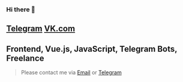 ### Hi there 👋

[Telegram](https://t.me/lokoto4eg)
[VK.com](https://vk.com/lokot3000)
---

Frontend, Vue.js, JavaScript, Telegram Bots, Freelance
---

> Please contact me via [Email](mailto:lokoto4eg@gmail.com) or [Telegram](http://t.me/lokoto4eg)
<!--
**warsngl/warsngl** is a ✨ _special_ ✨ repository because its `README.md` (this file) appears on your GitHub profile.

Here are some ideas to get you started:

- 🔭 I’m currently working on ...
- 🌱 I’m currently learning ...
- 👯 I’m looking to collaborate on ...
- 🤔 I’m looking for help with ...
- 💬 Ask me about ...
- 📫 How to reach me: ...
- 😄 Pronouns: ...
- ⚡ Fun fact: ...
-->
